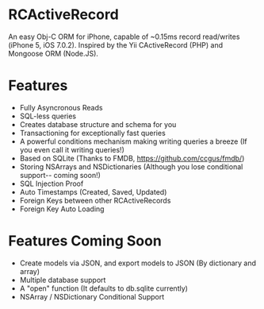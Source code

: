 RCActiveRecord
==============

An easy Obj-C ORM for iPhone, capable of ~0.15ms record read/writes (iPhone 5, iOS 7.0.2). 
Inspired by the Yii CActiveRecord (PHP) and Mongoose ORM (Node.JS).

Features
==========
* Fully Asyncronous Reads
* SQL-less queries
* Creates database structure and schema for you
* Transactioning for exceptionally fast queries
* A powerful conditions mechanism making writing queries a breeze (If you even call it writing queries!)
* Based on SQLite (Thanks to FMDB, https://github.com/ccgus/fmdb/)
* Storing NSArrays and NSDictionaries (Although you lose conditional support-- coming soon!)
* SQL Injection Proof
* Auto Timestamps (Created, Saved, Updated)
* Foreign Keys between other RCActiveRecords
* Foreign Key Auto Loading

Features Coming Soon
==========
* Create models via JSON, and export models to JSON (By dictionary and array)
* Multiple database support
* A "open" function (It defaults to db.sqlite currently)
* NSArray / NSDictionary Conditional Support
